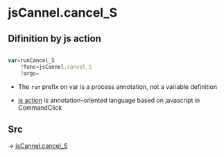 # jsCannel.cancel_S

## Difinition by js action

```js.js

var=runCancel_S
	?func=jsCannel.cancel_S
	?args=

```

- The `run` prefix on var is a process annotation, not a variable definition

- [js action](#) is annotation-oriented language based on javascript in CommandClick

## Src

-> [jsCannel.cancel_S](https://github.com/puutaro/CommandClick/blob/master/app/src/main/java/com/puutaro/commandclick/fragment_lib/terminal_fragment/js_interface/system/JsCannel.kt#L12)


